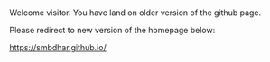 # 
Welcome visitor. You have land on older version of the github page. 

Please redirect to new version of the homepage below:

https://smbdhar.github.io/
